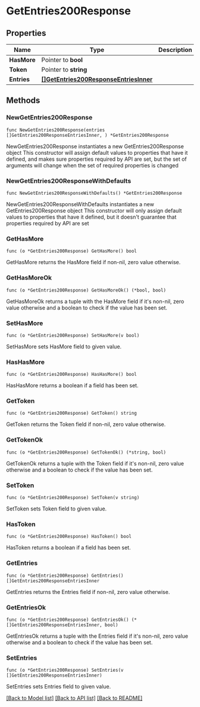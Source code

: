 # GetEntries200Response

## Properties

Name | Type | Description | Notes
------------ | ------------- | ------------- | -------------
**HasMore** | Pointer to **bool** |  | [optional] 
**Token** | Pointer to **string** |  | [optional] 
**Entries** | [**[]GetEntries200ResponseEntriesInner**](GetEntries200ResponseEntriesInner.md) |  | 

## Methods

### NewGetEntries200Response

`func NewGetEntries200Response(entries []GetEntries200ResponseEntriesInner, ) *GetEntries200Response`

NewGetEntries200Response instantiates a new GetEntries200Response object
This constructor will assign default values to properties that have it defined,
and makes sure properties required by API are set, but the set of arguments
will change when the set of required properties is changed

### NewGetEntries200ResponseWithDefaults

`func NewGetEntries200ResponseWithDefaults() *GetEntries200Response`

NewGetEntries200ResponseWithDefaults instantiates a new GetEntries200Response object
This constructor will only assign default values to properties that have it defined,
but it doesn't guarantee that properties required by API are set

### GetHasMore

`func (o *GetEntries200Response) GetHasMore() bool`

GetHasMore returns the HasMore field if non-nil, zero value otherwise.

### GetHasMoreOk

`func (o *GetEntries200Response) GetHasMoreOk() (*bool, bool)`

GetHasMoreOk returns a tuple with the HasMore field if it's non-nil, zero value otherwise
and a boolean to check if the value has been set.

### SetHasMore

`func (o *GetEntries200Response) SetHasMore(v bool)`

SetHasMore sets HasMore field to given value.

### HasHasMore

`func (o *GetEntries200Response) HasHasMore() bool`

HasHasMore returns a boolean if a field has been set.

### GetToken

`func (o *GetEntries200Response) GetToken() string`

GetToken returns the Token field if non-nil, zero value otherwise.

### GetTokenOk

`func (o *GetEntries200Response) GetTokenOk() (*string, bool)`

GetTokenOk returns a tuple with the Token field if it's non-nil, zero value otherwise
and a boolean to check if the value has been set.

### SetToken

`func (o *GetEntries200Response) SetToken(v string)`

SetToken sets Token field to given value.

### HasToken

`func (o *GetEntries200Response) HasToken() bool`

HasToken returns a boolean if a field has been set.

### GetEntries

`func (o *GetEntries200Response) GetEntries() []GetEntries200ResponseEntriesInner`

GetEntries returns the Entries field if non-nil, zero value otherwise.

### GetEntriesOk

`func (o *GetEntries200Response) GetEntriesOk() (*[]GetEntries200ResponseEntriesInner, bool)`

GetEntriesOk returns a tuple with the Entries field if it's non-nil, zero value otherwise
and a boolean to check if the value has been set.

### SetEntries

`func (o *GetEntries200Response) SetEntries(v []GetEntries200ResponseEntriesInner)`

SetEntries sets Entries field to given value.



[[Back to Model list]](../README.md#documentation-for-models) [[Back to API list]](../README.md#documentation-for-api-endpoints) [[Back to README]](../README.md)


